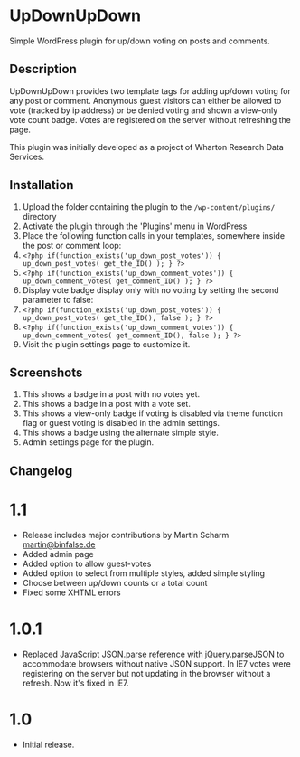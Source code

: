 # UpDownUpDown #

Simple WordPress plugin for up/down voting on posts and comments.

## Description ##

UpDownUpDown provides two template tags for adding up/down voting for any post or comment. Anonymous guest visitors can either be allowed to vote (tracked by ip address) or be denied voting and shown a view-only vote count badge. Votes are registered on the server without refreshing the page.

This plugin was initially developed as a project of Wharton Research Data Services.
  
## Installation ##

1. Upload the folder containing the plugin to the `/wp-content/plugins/` directory
1. Activate the plugin through the 'Plugins' menu in WordPress
1. Place the following function calls in your templates, somewhere inside the post or comment loop:
  1. `<?php if(function_exists('up_down_post_votes')) { up_down_post_votes( get_the_ID() ); } ?>`
  1. `<?php if(function_exists('up_down_comment_votes')) { up_down_comment_votes( get_comment_ID() ); } ?>`
1. Display vote badge display only with no voting by setting the second parameter to false:
  1. `<?php if(function_exists('up_down_post_votes')) { up_down_post_votes( get_the_ID(), false ); } ?>`
  1. `<?php if(function_exists('up_down_comment_votes')) { up_down_comment_votes( get_comment_ID(), false ); } ?>`
1. Visit the plugin settings page to customize it.

## Screenshots ##

1. This shows a badge in a post with no votes yet.
2. This shows a badge in a post with a vote set.
3. This shows a view-only badge if voting is disabled via theme function flag or guest voting is disabled in the admin settings.
4. This shows a badge using the alternate simple style.
5. Admin settings page for the plugin.

## Changelog ##

# 1.1 #
* Release includes major contributions by Martin Scharm <martin@binfalse.de>
* Added admin page
* Added option to allow guest-votes
* Added option to select from multiple styles, added simple styling
* Choose between up/down counts or a total count
* Fixed some XHTML errors

# 1.0.1 #
* Replaced JavaScript JSON.parse reference with jQuery.parseJSON to accommodate browsers without native JSON support. In IE7 votes were registering on the server but not updating in the browser without a refresh. Now it's fixed in IE7.

# 1.0 #
* Initial release.